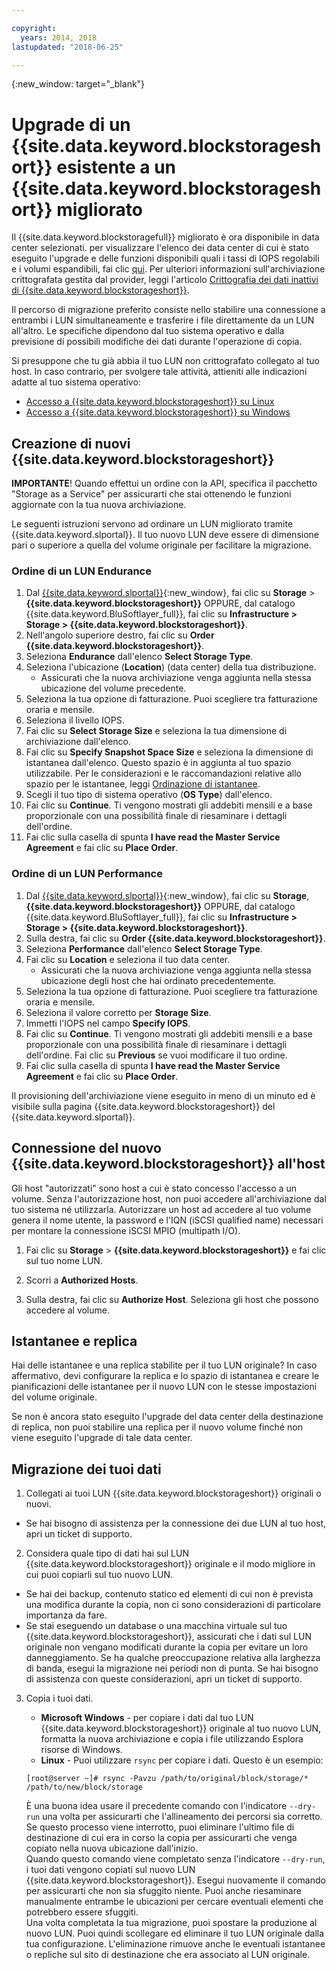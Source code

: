 ```yaml
---

copyright:
  years: 2014, 2018
lastupdated: "2018-06-25"

---
```

{:new_window: target="_blank"}

# Upgrade di un {{site.data.keyword.blockstorageshort}} esistente a un {{site.data.keyword.blockstorageshort}} migliorato

Il {{site.data.keyword.blockstoragefull}} migliorato è ora disponibile in data center selezionati. per visualizzare l'elenco dei data center di cui è stato eseguito l'upgrade e delle funzioni disponibili quali i tassi di IOPS regolabili e i volumi espandibili, fai clic [qui](new-ibm-block-and-file-storage-location-and-features.html). Per ulteriori informazioni sull'archiviazione crittografata gestita dal provider, leggi l'articolo [Crittografia dei dati inattivi di {{site.data.keyword.blockstorageshort}}](block-file-storage-encryption-rest.html).

Il percorso di migrazione preferito consiste nello stabilire una connessione a entrambi i LUN simultaneamente e trasferire i file direttamente da un LUN all'altro. Le specifiche dipendono dal tuo sistema operativo e dalla previsione di possibili modifiche dei dati durante l'operazione di copia. 

Si presuppone che tu già abbia il tuo LUN non crittografato collegato al tuo host. In caso contrario, per svolgere tale attività, attieniti alle indicazioni adatte al tuo sistema operativo:

- [Accesso a {{site.data.keyword.blockstorageshort}} su Linux](accessing_block_storage_linux.html)
- [Accesso a {{site.data.keyword.blockstorageshort}} su Windows](accessing-block-storage-windows.html)

 
## Creazione di nuovi {{site.data.keyword.blockstorageshort}}

**IMPORTANTE**! Quando effettui un ordine con la API, specifica il pacchetto "Storage as a Service" per assicurarti che stai ottenendo le funzioni aggiornate con la tua nuova archiviazione.

Le seguenti istruzioni servono ad ordinare un LUN migliorato tramite {{site.data.keyword.slportal}}. Il tuo nuovo LUN deve essere di dimensione pari o superiore a quella del volume originale per facilitare la migrazione.

### Ordine di un LUN Endurance

1. Dal [{{site.data.keyword.slportal}}](https://control.softlayer.com/){:new_window}, fai clic su **Storage** > **{{site.data.keyword.blockstorageshort}}** OPPURE, dal catalogo {{site.data.keyword.BluSoftlayer_full}}, fai clic su **Infrastructure > Storage > {{site.data.keyword.blockstorageshort}}**.
2. Nell'angolo superiore destro, fai clic su **Order {{site.data.keyword.blockstorageshort}}**.
3. Seleziona **Endurance** dall'elenco **Select Storage Type**.
4. Seleziona l'ubicazione (**Location**) (data center) della tua distribuzione.
   - Assicurati che la nuova archiviazione venga aggiunta nella stessa ubicazione del volume precedente.
5. Seleziona la tua opzione di fatturazione. Puoi scegliere tra fatturazione oraria e mensile.
6. Seleziona il livello IOPS.
7. Fai clic su **Select Storage Size** e seleziona la tua dimensione di archiviazione dall'elenco.
8. Fai clic su **Specify Snapshot Space Size** e seleziona la dimensione di istantanea dall'elenco. Questo spazio è in aggiunta al tuo spazio utilizzabile. Per le considerazioni e le raccomandazioni relative allo spazio per le istantanee, leggi [Ordinazione di istantanee](ordering-snapshots.html).
9. Scegli il tuo tipo di sistema operativo (**OS Type**) dall'elenco.
10. Fai clic su **Continue**. Ti vengono mostrati gli addebiti mensili e a base proporzionale con una possibilità finale di riesaminare i dettagli dell'ordine.
11. Fai clic sulla casella di spunta **I have read the Master Service Agreement** e fai clic su **Place Order**.

### Ordine di un LUN Performance

1. Dal [{{site.data.keyword.slportal}}](https://control.softlayer.com/){:new_window}, fai clic su **Storage**, **{{site.data.keyword.blockstorageshort}}** OPPURE, dal catalogo {{site.data.keyword.BluSoftlayer_full}}, fai clic su **Infrastructure > Storage > {{site.data.keyword.blockstorageshort}}**.
2. Sulla destra, fai clic su **Order {{site.data.keyword.blockstorageshort}}**.
3. Seleziona **Performance** dall'elenco **Select Storage Type**.
4. Fai clic su **Location** e seleziona il tuo data center.
   - Assicurati che la nuova archiviazione venga aggiunta nella stessa ubicazione degli host che hai ordinato precedentemente.
5. Seleziona la tua opzione di fatturazione. Puoi scegliere tra fatturazione oraria e mensile.
6. Seleziona il valore corretto per **Storage Size**.
7. Immetti l'IOPS nel campo **Specify IOPS**.
8. Fai clic su **Continue**. Ti vengono mostrati gli addebiti mensili e a base proporzionale con una possibilità finale di riesaminare i dettagli dell'ordine. Fai clic su **Previous** se vuoi modificare il tuo ordine.
9. Fai clic sulla casella di spunta **I have read the Master Service Agreement** e fai clic su **Place Order**.

Il provisioning dell'archiviazione viene eseguito in meno di un minuto ed è visibile sulla pagina {{site.data.keyword.blockstorageshort}} del {{site.data.keyword.slportal}}.


 
## Connessione del nuovo {{site.data.keyword.blockstorageshort}} all'host

Gli host "autorizzati" sono host a cui è stato concesso l'accesso a un volume. Senza l'autorizzazione host, non puoi accedere all'archiviazione dal tuo sistema né utilizzarla. Autorizzare un host ad accedere al tuo volume genera il nome utente, la password e l'IQN (iSCSI qualified name) necessari per montare la connessione iSCSI MPIO (multipath I/O).

1. Fai clic su **Storage** > **{{site.data.keyword.blockstorageshort}}** e fai clic sul tuo nome LUN.

2. Scorri a **Authorized Hosts**.

3. Sulla destra, fai clic su **Authorize Host**. Seleziona gli host che possono accedere al volume.

 
## Istantanee e replica

Hai delle istantanee e una replica stabilite per il tuo LUN originale? In caso affermativo, devi configurare la replica e lo spazio di istantanea e creare le pianificazioni delle istantanee per il nuovo LUN con le stesse impostazioni del volume originale. 

Se non è ancora stato eseguito l'upgrade del data center della destinazione di replica, non puoi stabilire una replica per il nuovo volume finché non viene eseguito l'upgrade di tale data center.

 
## Migrazione dei tuoi dati

1. Collegati ai tuoi LUN {{site.data.keyword.blockstorageshort}} originali o nuovi. 
  - Se hai bisogno di assistenza per la connessione dei due LUN al tuo host, apri un ticket di supporto.

2. Considera quale tipo di dati hai sul LUN {{site.data.keyword.blockstorageshort}} originale e il modo migliore in cui puoi copiarli sul tuo nuovo LUN. 
  - Se hai dei backup, contenuto statico ed elementi di cui non è prevista una modifica durante la copia, non ci sono considerazioni di particolare importanza da fare.
  - Se stai eseguendo un database o una macchina virtuale sul tuo {{site.data.keyword.blockstorageshort}}, assicurati che i dati sul LUN originale non vengano modificati durante la copia per evitare un loro danneggiamento. Se ha qualche preoccupazione relativa alla larghezza di banda, esegui la migrazione nei periodi non di punta. Se hai bisogno di assistenza con queste considerazioni, apri un ticket di supporto.
 
3. Copia i tuoi dati.
   - **Microsoft Windows** - per copiare i dati dal tuo LUN {{site.data.keyword.blockstorageshort}} originale al tuo nuovo LUN, formatta la nuova archiviazione e copia i file utilizzando Esplora risorse di Windows.
   - **Linux** - Puoi utilizzare `rsync` per copiare i dati. Questo è un esempio:
   ```
   [root@server ~]# rsync -Pavzu /path/to/original/block/storage/* /path/to/new/block/storage
   ```
   
   È una buona idea usare il precedente comando con l'indicatore `--dry-run` una volta per assicurarti che l'allineamento dei percorsi sia corretto. Se questo processo viene interrotto, puoi eliminare l'ultimo file di destinazione di cui era in corso la copia per assicurarti che venga copiato nella nuova ubicazione dall'inizio.<br/>
   Quando questo comando viene completato senza l'indicatore `--dry-run`, i tuoi dati vengono copiati sul nuovo LUN {{site.data.keyword.blockstorageshort}}. Esegui nuovamente il comando per assicurarti che non sia sfuggito niente. Puoi anche riesaminare manualmente entrambe le ubicazioni per cercare eventuali elementi che potrebbero essere sfuggiti.<br/>
   Una volta completata la tua migrazione, puoi spostare la produzione al nuovo LUN. Puoi quindi scollegare ed eliminare il tuo LUN originale dalla tua configurazione. L'eliminazione rimuove anche le eventuali istantanee o repliche sul sito di destinazione che era associato al LUN originale.
